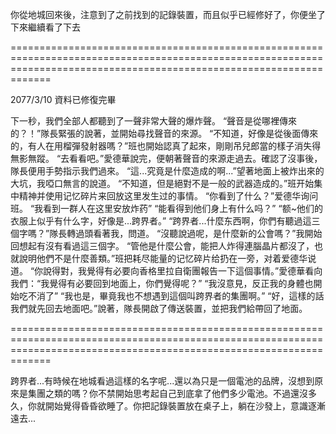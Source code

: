 你從地城回來後，注意到了之前找到的記錄裝置，而且似乎已經修好了，你便坐了下來繼續看了下去

=========================================================================================================================================================================

2077/3/10
資料已修復完畢

下一秒，我們全部人都聽到了一聲非常大聲的爆炸聲。
“聲音是從哪裡傳來的？！”隊長緊張的說著，並開始尋找聲音的來源。
“不知道，好像是從後面傳來的，有人在用榴彈發射器嗎？”班也開始認真了起來，剛剛吊兒郎當的樣子消失得無影無蹤。
“去看看吧。”愛德華說完，便朝著聲音的來源走過去。確認了沒事後，隊長便用手勢指示我們過來。
“這...究竟是什麼造成的啊...”望著地面上被炸出來的大坑，我啞口無言的說道。
“不知道，但是絕對不是一般的武器造成的。”班开始集中精神并使用记忆碎片来回放这里发生过的事情。
“你看到了什么？”爱德华询问班。
“我看到一群人在这里安放炸药”
“能看得到他们身上有什么吗？”
“额~他们的衣服上似乎有什么字，好像是...跨界者。”
“跨界者...什麼东西啊，你們有聽過這三個字嗎？”隊長轉過頭看著我，問道。
“沒聽說過呢，是什麼新的公會嗎？”我開始回想起有沒有看過這三個字。
“管他是什麼公會，能把人炸得連腦晶片都沒了，也就說明他們不是什麼善類。”班把耗尽能量的记忆碎片给扔在一旁，对着爱德华说道。
“你說得對，我覺得有必要向香格里拉自衛團報告一下這個事情。”愛德華看向我們：“我覺得有必要回到地面上，你們覺得呢？”
“我沒意見，反正我的身體也開始吃不消了”
“我也是，畢竟我也不想遇到這個叫跨界者的集團啊。”
“好，這樣的話我們就先回去地面吧。”說著，隊長開啟了傳送裝置，並把我們給帶回了地面。

=========================================================================================================================================================================

跨界者...有時候在地城看過這樣的名字呢...還以為只是一個電池的品牌，沒想到原來是集團之類的嗎？你不禁開始思考起自己到底拿了他們多少電池。不過還沒多久，你就開始覺得昏昏欲睡了。你把記錄裝置放在桌子上，躺在沙發上，意識逐漸遠去...
